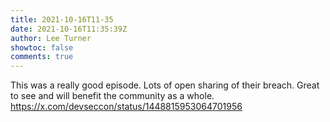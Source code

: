 ```yaml
---
title: 2021-10-16T11-35
date: 2021-10-16T11:35:39Z
author: Lee Turner
showtoc: false
comments: true
---
```


This was a really good episode. Lots of open sharing of their breach. Great to see and will benefit the community as a whole. https://x.com/devseccon/status/1448815953064701956

